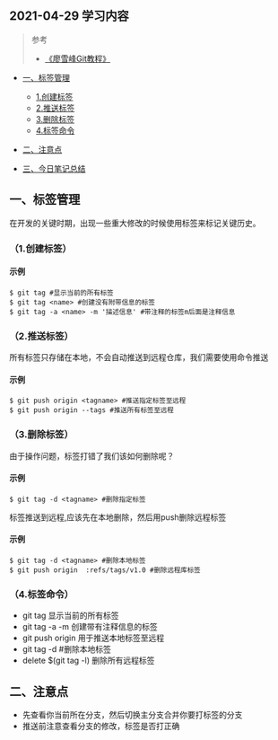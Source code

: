 ## 2021-04-29 学习内容

>参考
> * [《廖雪峰Git教程》](https://www.liaoxuefeng.com/wiki/896043488029600)  

* [一、标签管理](#一标签管理)
  * [1.创建标签](#1创建标签)
  * [2.推送标签](#2推送标签)
  * [3.删除标签](#3删除标签)
  * [4.标签命令](#4标签命令)

* [二、注意点](#二注意点)

* [三、今日笔记总结](./base-git-summary.md)
## 一、标签管理
在开发的关键时期，出现一些重大修改的时候使用标签来标记关键历史。
### （1.创建标签）
#### 示例
    $ git tag #显示当前的所有标签
    $ git tag <name> #创建没有附带信息的标签
    $ git tag -a <name> -m '描述信息' #带注释的标签m后面是注释信息
    
### （2.推送标签）
所有标签只存储在本地，不会自动推送到远程仓库，我们需要使用命令推送
#### 示例
    $ git push origin <tagname> #推送指定标签至远程
    $ git push origin --tags #推送所有标签至远程

### （3.删除标签）
由于操作问题，标签打错了我们该如何删除呢？
#### 示例
    $ git tag -d <tagname> #删除指定标签
标签推送到远程,应该先在本地删除，然后用push删除远程标签
#### 示例
    $ git tag -d <tagname> #删除本地标签
    $ git push origin  :refs/tags/v1.0 #删除远程库标签
### （4.标签命令）
 * git tag 显示当前的所有标签
 * git tag -a <name> -m 创建带有注释信息的标签
 * git push origin 用于推送本地标签至远程
 * git tag -d <tagname> #删除本地标签
 * delete $(git tag -l) 删除所有远程标签
  
## 二、注意点
 * 先查看你当前所在分支，然后切换主分支合并你要打标签的分支
 * 推送前注意查看分支的修改，标签是否打正确

